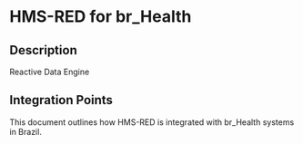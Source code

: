 # HMS-RED for br_Health

## Description

Reactive Data Engine

## Integration Points

This document outlines how HMS-RED is integrated with br_Health systems in Brazil.
